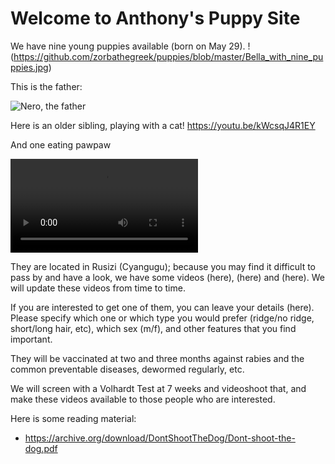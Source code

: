 # Welcome to Anthony's Puppy Site

We have nine young puppies available (born on May 29). 
!(https://github.com/zorbathegreek/puppies/blob/master/Bella_with_nine_puppies.jpg)

This is the father:

![Nero, the father](http://pcloscloud.com/index.php/s/Hr5L4ZQrBkrcsY9)

Here is an older sibling, playing with a cat! 
https://youtu.be/kWcsqJ4R1EY

And one eating pawpaw

![Linus](https://github.com/zorbathegreek/puppies/blob/master/video_2017-06-09_11-55-20.mp4)

They are located in Rusizi (Cyangugu); because you may find it difficult to pass by and have a look, we have some videos (here), (here) and (here). We will update these videos from time to time.

If you are interested to get one of them, you can leave your details (here). Please specify which one or which type you would prefer (ridge/no ridge, short/long hair, etc), which sex (m/f), and other features that you find important.

They will be vaccinated at two and three months against rabies and the common preventable diseases, dewormed regularly,  etc. 

We will screen with a Volhardt Test at 7 weeks and videoshoot that, and make these videos available to those people who are interested.


Here is some reading material: 
* https://archive.org/download/DontShootTheDog/Dont-shoot-the-dog.pdf


